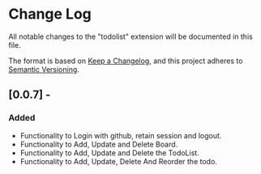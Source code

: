 # Change Log

All notable changes to the "todolist" extension will be documented in this file.

The format is based on [Keep a Changelog](https://keepachangelog.com/en/1.0.0/),
and this project adheres to [Semantic Versioning](https://semver.org/spec/v2.0.0.html).

## [0.0.7] -

### Added

- Functionality to Login with github, retain session and logout.
- Functionality to Add, Update and Delete Board.
- Functionality to Add, Update and Delete the TodoList.
- Functionality to Add, Update, Delete And Reorder the todo.
